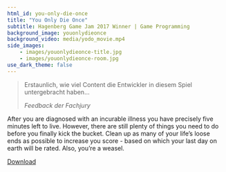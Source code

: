 ```yaml
---
html_id: you-only-die-once
title: "You Only Die Once"
subtitle: Hagenberg Game Jam 2017 Winner | Game Programming
background_image: youonlydieonce
background_video: media/yodo_movie.mp4
side_images:
    - images/youonlydieonce-title.jpg
    - images/youonlydieonce-room.jpg
use_dark_theme: false
---
```


> Erstaunlich, wie viel Content die Entwickler in diesem Spiel untergebracht haben...
>
> *Feedback der Fachjury*

After you are diagnosed with an incurable illness you have precisely five minutes left to live. However, there are still plenty of things you need to do before you finally kick the bucket. Clean up as many of your life’s loose ends as possible to increase you score - based on which your last day on earth will be rated. Also, you’re a weasel.

<a href="https://playful-interactive-environments.github.io/gamejam/2017/#you-only-die-once" class="button-link">Download</a>
<!--
    The button needs a custom class right now, so we can't do: [Download](https://playful-interactive-environments.github.io/gamejam/2017/#you-only-die-once)
-->
